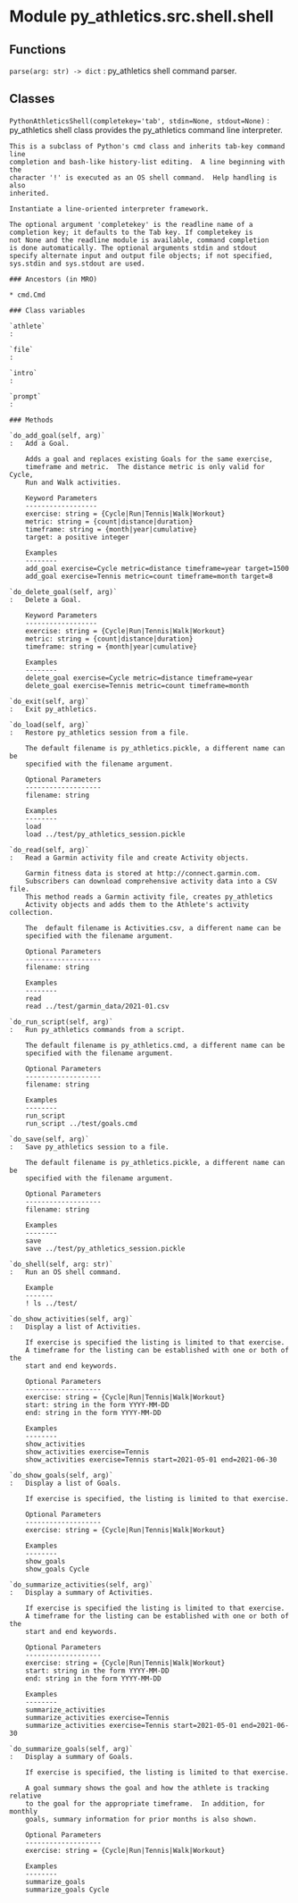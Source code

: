 Module py_athletics.src.shell.shell
===================================

Functions
---------

    
`parse(arg: str) ‑> dict`
:   py_athletics shell command parser.

Classes
-------

`PythonAthleticsShell(completekey='tab', stdin=None, stdout=None)`
:   py_athletics shell class provides the py_athletics command line interpreter.
    
    This is a subclass of Python's cmd class and inherits tab-key command line
    completion and bash-like history-list editing.  A line beginning with the
    character '!' is executed as an OS shell command.  Help handling is also
    inherited.
    
    Instantiate a line-oriented interpreter framework.
    
    The optional argument 'completekey' is the readline name of a
    completion key; it defaults to the Tab key. If completekey is
    not None and the readline module is available, command completion
    is done automatically. The optional arguments stdin and stdout
    specify alternate input and output file objects; if not specified,
    sys.stdin and sys.stdout are used.

    ### Ancestors (in MRO)

    * cmd.Cmd

    ### Class variables

    `athlete`
    :

    `file`
    :

    `intro`
    :

    `prompt`
    :

    ### Methods

    `do_add_goal(self, arg)`
    :   Add a Goal.
        
        Adds a goal and replaces existing Goals for the same exercise,
        timeframe and metric.  The distance metric is only valid for Cycle,
        Run and Walk activities.
        
        Keyword Parameters
        ------------------
        exercise: string = {Cycle|Run|Tennis|Walk|Workout}
        metric: string = {count|distance|duration}
        timeframe: string = {month|year|cumulative}
        target: a positive integer
        
        Examples
        --------
        add_goal exercise=Cycle metric=distance timeframe=year target=1500
        add_goal exercise=Tennis metric=count timeframe=month target=8

    `do_delete_goal(self, arg)`
    :   Delete a Goal.
        
        Keyword Parameters
        ------------------
        exercise: string = {Cycle|Run|Tennis|Walk|Workout}
        metric: string = {count|distance|duration}
        timeframe: string = {month|year|cumulative}
        
        Examples
        --------
        delete_goal exercise=Cycle metric=distance timeframe=year
        delete_goal exercise=Tennis metric=count timeframe=month

    `do_exit(self, arg)`
    :   Exit py_athletics.

    `do_load(self, arg)`
    :   Restore py_athletics session from a file.
        
        The default filename is py_athletics.pickle, a different name can be
        specified with the filename argument.
        
        Optional Parameters
        -------------------
        filename: string
        
        Examples
        --------
        load
        load ../test/py_athletics_session.pickle

    `do_read(self, arg)`
    :   Read a Garmin activity file and create Activity objects.
        
        Garmin fitness data is stored at http://connect.garmin.com.
        Subscribers can download comprehensive activity data into a CSV file.
        This method reads a Garmin activity file, creates py_athletics
        Activity objects and adds them to the Athlete's activity collection.
        
        The  default filename is Activities.csv, a different name can be
        specified with the filename argument.
        
        Optional Parameters
        -------------------
        filename: string
        
        Examples
        --------
        read
        read ../test/garmin_data/2021-01.csv

    `do_run_script(self, arg)`
    :   Run py_athletics commands from a script.
        
        The default filename is py_athletics.cmd, a different name can be
        specified with the filename argument.
        
        Optional Parameters
        -------------------
        filename: string
        
        Examples
        --------
        run_script
        run_script ../test/goals.cmd

    `do_save(self, arg)`
    :   Save py_athletics session to a file.
        
        The default filename is py_athletics.pickle, a different name can be
        specified with the filename argument.
        
        Optional Parameters
        -------------------
        filename: string
        
        Examples
        --------
        save
        save ../test/py_athletics_session.pickle

    `do_shell(self, arg: str)`
    :   Run an OS shell command.
        
        Example
        -------
        ! ls ../test/

    `do_show_activities(self, arg)`
    :   Display a list of Activities.
        
        If exercise is specified the listing is limited to that exercise.
        A timeframe for the listing can be established with one or both of the
        start and end keywords.
        
        Optional Parameters
        -------------------
        exercise: string = {Cycle|Run|Tennis|Walk|Workout}
        start: string in the form YYYY-MM-DD
        end: string in the form YYYY-MM-DD
        
        Examples
        --------
        show_activities
        show_activities exercise=Tennis
        show_activities exercise=Tennis start=2021-05-01 end=2021-06-30

    `do_show_goals(self, arg)`
    :   Display a list of Goals.
        
        If exercise is specified, the listing is limited to that exercise.
        
        Optional Parameters
        -------------------
        exercise: string = {Cycle|Run|Tennis|Walk|Workout}
        
        Examples
        --------
        show_goals
        show_goals Cycle

    `do_summarize_activities(self, arg)`
    :   Display a summary of Activities.
        
        If exercise is specified the listing is limited to that exercise.
        A timeframe for the listing can be established with one or both of the
        start and end keywords.
        
        Optional Parameters
        -------------------
        exercise: string = {Cycle|Run|Tennis|Walk|Workout}
        start: string in the form YYYY-MM-DD
        end: string in the form YYYY-MM-DD
        
        Examples
        --------
        summarize_activities
        summarize_activities exercise=Tennis
        summarize_activities exercise=Tennis start=2021-05-01 end=2021-06-30

    `do_summarize_goals(self, arg)`
    :   Display a summary of Goals.
        
        If exercise is specified, the listing is limited to that exercise.
        
        A goal summary shows the goal and how the athlete is tracking relative
        to the goal for the appropriate timeframe.  In addition, for monthly
        goals, summary information for prior months is also shown.
        
        Optional Parameters
        -------------------
        exercise: string = {Cycle|Run|Tennis|Walk|Workout}
        
        Examples
        --------
        summarize_goals
        summarize_goals Cycle